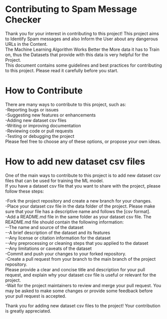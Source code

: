 # Contributing to Spam Message Checker  
Thank you for your interest in contributing to this project! This project aims to Identify Spam messages and also Inform the User about any dangerous URLs in the Content.  
The Machine Learning Algorithm Works Better the More data it has to Train on, thus the Datasets that provide with this data is very helpful for the Project.  
This document contains some guidelines and best practices for contributing to this project. Please read it carefully before you start.  

# How to Contribute
There are many ways to contribute to this project, such as:  
-Reporting bugs or issues  
-Suggesting new features or enhancements  
-Adding new dataset csv files  
-Writing or improving documentation  
-Reviewing code or pull requests  
-Testing or debugging the project  
Please feel free to choose any of these options, or propose your own ideas.  

# How to add new dataset csv files  
One of the main ways to contribute to this project is to add new dataset csv files that can be used for training the ML model.  
If you have a dataset csv file that you want to share with the project, please follow these steps:  

-Fork the project repository and create a new branch for your changes.  
-Place your dataset csv file in the data folder of the project. Please make sure that your file has a descriptive name and follows the [csv format].  
-Add a README.md file in the same folder as your dataset csv file. The README.md file should contain the following information:  
--The name and source of the dataset  
--A brief description of the dataset and its features  
--Any license or citation information for the dataset  
--Any preprocessing or cleaning steps that you applied to the dataset  
--Any limitations or caveats of the dataset  
-Commit and push your changes to your forked repository.  
-Create a pull request from your branch to the main branch of the project repository.  
  Please provide a clear and concise title and description for your pull request, and explain why your dataset csv file is useful or relevant for the project.  
-Wait for the project maintainers to review and merge your pull request. You may be asked to make some changes or provide some feedback before your pull request is accepted.  
  
Thank you for adding new dataset csv files to the project! Your contribution is greatly appreciated.
